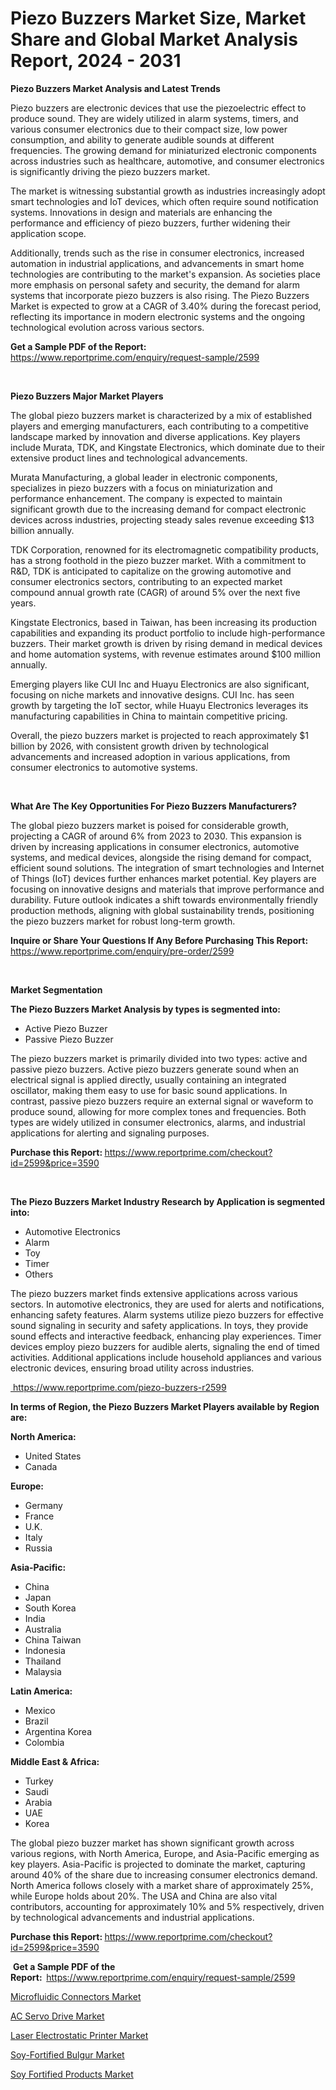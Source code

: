 <p><h1>Piezo Buzzers Market Size, Market Share and Global Market Analysis Report, 2024 - 2031</h1></p><p><strong>Piezo Buzzers Market Analysis and Latest Trends</strong></p>
<p><p>Piezo buzzers are electronic devices that use the piezoelectric effect to produce sound. They are widely utilized in alarm systems, timers, and various consumer electronics due to their compact size, low power consumption, and ability to generate audible sounds at different frequencies. The growing demand for miniaturized electronic components across industries such as healthcare, automotive, and consumer electronics is significantly driving the piezo buzzers market.</p><p>The market is witnessing substantial growth as industries increasingly adopt smart technologies and IoT devices, which often require sound notification systems. Innovations in design and materials are enhancing the performance and efficiency of piezo buzzers, further widening their application scope. </p><p>Additionally, trends such as the rise in consumer electronics, increased automation in industrial applications, and advancements in smart home technologies are contributing to the market's expansion. As societies place more emphasis on personal safety and security, the demand for alarm systems that incorporate piezo buzzers is also rising. The Piezo Buzzers Market is expected to grow at a CAGR of 3.40% during the forecast period, reflecting its importance in modern electronic systems and the ongoing technological evolution across various sectors.</p></p>
<p><strong>Get a Sample PDF of the Report:&nbsp;</strong> <a href="https://www.reportprime.com/enquiry/request-sample/2599?utm_campaign=62&utm_medium=2&utm_source=Github&utm_content=ia&utm_term=10102024&utm_id=piezo-buzzers">https://www.reportprime.com/enquiry/request-sample/2599</a></p>
<p>&nbsp;</p>
<p><strong>Piezo Buzzers Major Market Players</strong></p>
<p><p>The global piezo buzzers market is characterized by a mix of established players and emerging manufacturers, each contributing to a competitive landscape marked by innovation and diverse applications. Key players include Murata, TDK, and Kingstate Electronics, which dominate due to their extensive product lines and technological advancements.</p><p>Murata Manufacturing, a global leader in electronic components, specializes in piezo buzzers with a focus on miniaturization and performance enhancement. The company is expected to maintain significant growth due to the increasing demand for compact electronic devices across industries, projecting steady sales revenue exceeding $13 billion annually.</p><p>TDK Corporation, renowned for its electromagnetic compatibility products, has a strong foothold in the piezo buzzer market. With a commitment to R&D, TDK is anticipated to capitalize on the growing automotive and consumer electronics sectors, contributing to an expected market compound annual growth rate (CAGR) of around 5% over the next five years.</p><p>Kingstate Electronics, based in Taiwan, has been increasing its production capabilities and expanding its product portfolio to include high-performance buzzers. Their market growth is driven by rising demand in medical devices and home automation systems, with revenue estimates around $100 million annually.</p><p>Emerging players like CUI Inc and Huayu Electronics are also significant, focusing on niche markets and innovative designs. CUI Inc. has seen growth by targeting the IoT sector, while Huayu Electronics leverages its manufacturing capabilities in China to maintain competitive pricing.</p><p>Overall, the piezo buzzers market is projected to reach approximately $1 billion by 2026, with consistent growth driven by technological advancements and increased adoption in various applications, from consumer electronics to automotive systems.</p></p>
<p>&nbsp;</p>
<p><strong>What Are The Key Opportunities For Piezo Buzzers Manufacturers?</strong></p>
<p><p>The global piezo buzzers market is poised for considerable growth, projecting a CAGR of around 6% from 2023 to 2030. This expansion is driven by increasing applications in consumer electronics, automotive systems, and medical devices, alongside the rising demand for compact, efficient sound solutions. The integration of smart technologies and Internet of Things (IoT) devices further enhances market potential. Key players are focusing on innovative designs and materials that improve performance and durability. Future outlook indicates a shift towards environmentally friendly production methods, aligning with global sustainability trends, positioning the piezo buzzers market for robust long-term growth.</p></p>
<p><strong>Inquire or Share Your Questions If Any Before Purchasing This Report:</strong> <a href="https://www.reportprime.com/enquiry/pre-order/2599?utm_campaign=62&utm_medium=2&utm_source=Github&utm_content=ia&utm_term=10102024&utm_id=piezo-buzzers">https://www.reportprime.com/enquiry/pre-order/2599</a></p>
<p>&nbsp;</p>
<p><strong>Market Segmentation</strong></p>
<p><strong>The Piezo Buzzers Market Analysis by types is segmented into:</strong></p>
<p><ul><li>Active Piezo Buzzer</li><li>Passive Piezo Buzzer</li></ul></p>
<p><p>The piezo buzzers market is primarily divided into two types: active and passive piezo buzzers. Active piezo buzzers generate sound when an electrical signal is applied directly, usually containing an integrated oscillator, making them easy to use for basic sound applications. In contrast, passive piezo buzzers require an external signal or waveform to produce sound, allowing for more complex tones and frequencies. Both types are widely utilized in consumer electronics, alarms, and industrial applications for alerting and signaling purposes.</p></p>
<p><strong>Purchase this Report:&nbsp;</strong><a href="https://www.reportprime.com/checkout?id=2599&price=3590&utm_campaign=62&utm_medium=2&utm_source=Github&utm_content=ia&utm_term=10102024&utm_id=piezo-buzzers">https://www.reportprime.com/checkout?id=2599&price=3590</a></p>
<p>&nbsp;</p>
<p><strong>The Piezo Buzzers Market Industry Research by Application is segmented into:</strong></p>
<p><ul><li>Automotive Electronics</li><li>Alarm</li><li>Toy</li><li>Timer</li><li>Others</li></ul></p>
<p><p>The piezo buzzers market finds extensive applications across various sectors. In automotive electronics, they are used for alerts and notifications, enhancing safety features. Alarm systems utilize piezo buzzers for effective sound signaling in security and safety applications. In toys, they provide sound effects and interactive feedback, enhancing play experiences. Timer devices employ piezo buzzers for audible alerts, signaling the end of timed activities. Additional applications include household appliances and various electronic devices, ensuring broad utility across industries.</p></p>
<p><a href="https://www.reportprime.com/piezo-buzzers-r2599?utm_campaign=62&utm_medium=2&utm_source=Github&utm_content=ia&utm_term=10102024&utm_id=piezo-buzzers">&nbsp;https://www.reportprime.com/piezo-buzzers-r2599</a></p>
<p><strong>In terms of Region, the Piezo Buzzers Market Players available by Region are:</strong></p>
<p>
    <p> <strong> North America: </strong>
        <ul>
            <li>United States</li>
            <li>Canada</li>
        </ul>
        </p> 
    <p> <strong> Europe: </strong>
        <ul>
            <li>Germany</li>
            <li>France</li>
            <li>U.K.</li>
            <li>Italy</li>
            <li>Russia</li>
        </ul>
        </p> 
    <p> <strong> Asia-Pacific: </strong>
        <ul>
            <li>China</li>
            <li>Japan</li>
            <li>South Korea</li>
            <li>India</li>
            <li>Australia</li>
            <li>China Taiwan</li>
            <li>Indonesia</li>
            <li>Thailand</li>
            <li>Malaysia</li>
        </ul>
        </p> 
    <p> <strong> Latin America: </strong>
        <ul>
            <li>Mexico</li>
            <li>Brazil</li>
            <li>Argentina Korea</li>
            <li>Colombia</li>
        </ul>
        </p> 
    <p> <strong> Middle East & Africa: </strong>
        <ul>
            <li>Turkey</li>
            <li>Saudi</li>
            <li>Arabia</li>
            <li>UAE</li>
            <li>Korea</li>
        </ul>
    </p>
    </p>
<p><p>The global piezo buzzer market has shown significant growth across various regions, with North America, Europe, and Asia-Pacific emerging as key players. Asia-Pacific is projected to dominate the market, capturing around 40% of the share due to increasing consumer electronics demand. North America follows closely with a market share of approximately 25%, while Europe holds about 20%. The USA and China are also vital contributors, accounting for approximately 10% and 5% respectively, driven by technological advancements and industrial applications.</p></p>
<p><strong>Purchase this Report: </strong><a href="https://www.reportprime.com/checkout?id=2599&price=3590&utm_campaign=62&utm_medium=2&utm_source=Github&utm_content=ia&utm_term=10102024&utm_id=piezo-buzzers">https://www.reportprime.com/checkout?id=2599&price=3590</a></p>
<p>&nbsp;<strong>Get a Sample PDF of the Report:&nbsp;&nbsp;</strong><a href="https://www.reportprime.com/enquiry/request-sample/2599?utm_campaign=62&utm_medium=2&utm_source=Github&utm_content=ia&utm_term=10102024&utm_id=piezo-buzzers">https://www.reportprime.com/enquiry/request-sample/2599</a></p>
<p><strong></strong></p>
<p><p><a href="https://github.com/WashimHussain441/Market-Research-Report-List-1/blob/main/microfluidic-connectors-market.md?utm_campaign=62&utm_medium=2&utm_source=Github&utm_content=ia&utm_term=10102024&utm_id=piezo-buzzers">Microfluidic Connectors Market</a></p><p><a href="https://github.com/Annahawkins697/Market-Research-Report-List-1/blob/main/ac-servo-drive-market.md?utm_campaign=62&utm_medium=2&utm_source=Github&utm_content=ia&utm_term=10102024&utm_id=piezo-buzzers">AC Servo Drive Market</a></p><p><a href="https://www.linkedin.com/pulse/mapping-laser-electrostatic-printer-market-trends-challenges-kmv5e?utm_campaign=62&utm_medium=2&utm_source=Github&utm_content=ia&utm_term=10102024&utm_id=piezo-buzzers">Laser Electrostatic Printer Market</a></p><p><a href="https://issuu.com/reportprime-2/docs/soy-fortified-bulgur-market-size-20_caf8251eaf8690?utm_campaign=62&utm_medium=2&utm_source=Github&utm_content=ia&utm_term=10102024&utm_id=piezo-buzzers">Soy-Fortified Bulgur Market</a></p><p><a href="https://issuu.com/reportprime-2/docs/soy-fortified-products-market-size-_157040c4252785?utm_campaign=62&utm_medium=2&utm_source=Github&utm_content=ia&utm_term=10102024&utm_id=piezo-buzzers">Soy Fortified Products Market</a></p></p>